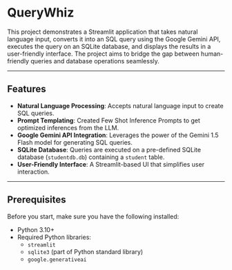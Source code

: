 # QueryWhiz

This project demonstrates a Streamlit application that takes natural language input, converts it into an SQL query using the Google Gemini API, executes the query on an SQLite database, and displays the results in a user-friendly interface. The project aims to bridge the gap between human-friendly queries and database operations seamlessly.

---

## Features

- **Natural Language Processing**: Accepts natural language input to create SQL queries.
- **Prompt Templating**: Created Few Shot Inference Prompts to get optimized inferences from the LLM.
- **Google Gemini API Integration**: Leverages the power of the Gemini 1.5 Flash model for generating SQL queries.
- **SQLite Database**: Queries are executed on a pre-defined SQLite database (`studentdb.db`) containing a `student` table.
- **User-Friendly Interface**: A Streamlit-based UI that simplifies user interaction.

---

## Prerequisites

Before you start, make sure you have the following installed:

- Python 3.10+
- Required Python libraries:
  - `streamlit`
  - `sqlite3` (part of Python standard library)
  - `google.generativeai`


